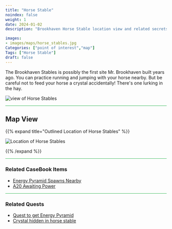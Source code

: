 ```yaml
---
title: "Horse Stable"
noindex: false
weight: 1
date: 2024-01-02
description: "Brookhaven Horse Stable location view and related secrets"

images:
- images/maps/horse_stables.jpg
Categories: ["point of interest","map"]
Tags: ["Horse Stable"]
draft: false
--- 
```


The Brookhaven Stables is possibly the first site Mr. Brookhaven built years ago. You can practice running and jumping with your horse nearby. But be careful not to feed your horse a crystal accidentally! There's one lurking in the hay.

![view of Horse Stables](/images/maps/horse_stables.jpg)


<hr style="background-color: #28b44c" size=8>

## Map View

{{% expand title="Outlined Location of Horse Stables" %}}

![Location of Horse Stables](/images/maps/horse-stable.png)

{{% /expand %}}

<hr style="background-color: #28b44c" size=8>

### Related CaseBook Items

- [Energy Pyramid Spawns Nearby](/casebook/energy_pyramids/#known-locations)
- [A20 Awaiting Power](/casebook/light_panel/#a20)

<hr style="background-color: #28b44c" size=8>

### Related Quests

- [Quest to get Energy Pyramid](/lore/special_tools/energy_pyramid)
- [Crystal hidden in horse stable](/lore/quests/find_7_crystals)